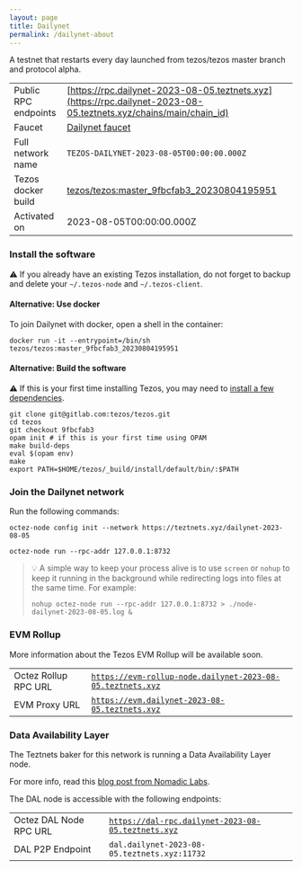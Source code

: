 ```yaml
---
layout: page
title: Dailynet
permalink: /dailynet-about
---
```


A testnet that restarts every day launched from tezos/tezos master branch and protocol alpha.

| | |
|-------|---------------------|
| Public RPC endpoints | [https://rpc.dailynet-2023-08-05.teztnets.xyz](https://rpc.dailynet-2023-08-05.teztnets.xyz/chains/main/chain_id)<br/> |
| Faucet | [Dailynet faucet](https://faucet.dailynet-2023-08-05.teztnets.xyz) |
| Full network name | `TEZOS-DAILYNET-2023-08-05T00:00:00.000Z` |
| Tezos docker build | [tezos/tezos:master_9fbcfab3_20230804195951](https://hub.docker.com/r/tezos/tezos/tags?page=1&ordering=last_updated&name=master_9fbcfab3_20230804195951) |
| Activated on | 2023-08-05T00:00:00.000Z |





### Install the software

⚠️  If you already have an existing Tezos installation, do not forget to backup and delete your `~/.tezos-node` and `~/.tezos-client`.



#### Alternative: Use docker

To join Dailynet with docker, open a shell in the container:

```
docker run -it --entrypoint=/bin/sh tezos/tezos:master_9fbcfab3_20230804195951
```

#### Alternative: Build the software

⚠️  If this is your first time installing Tezos, you may need to [install a few dependencies](https://tezos.gitlab.io/introduction/howtoget.html#setting-up-the-development-environment-from-scratch).

```
git clone git@gitlab.com:tezos/tezos.git
cd tezos
git checkout 9fbcfab3
opam init # if this is your first time using OPAM
make build-deps
eval $(opam env)
make
export PATH=$HOME/tezos/_build/install/default/bin/:$PATH
```

### Join the Dailynet network

Run the following commands:

```
octez-node config init --network https://teztnets.xyz/dailynet-2023-08-05

octez-node run --rpc-addr 127.0.0.1:8732
```

> 💡 A simple way to keep your process alive is to use `screen` or `nohup` to keep it running in the background while redirecting logs into files at the same time. For example:
>
> ```bash=13
> nohup octez-node run --rpc-addr 127.0.0.1:8732 > ./node-dailynet-2023-08-05.log &
> ```


### EVM Rollup

More information about the Tezos EVM Rollup will be available soon.

| | |
|-------|---------------------|
| Octez Rollup RPC URL | [`https://evm-rollup-node.dailynet-2023-08-05.teztnets.xyz`](https://evm-rollup-node.dailynet-2023-08-05.teztnets.xyz/global/block/head) |
| EVM Proxy URL | [`https://evm.dailynet-2023-08-05.teztnets.xyz`](https://evm.dailynet-2023-08-05.teztnets.xyz) |




### Data Availability Layer

The Teztnets baker for this network is running a Data Availability Layer node.

For more info, read this [blog post from Nomadic Labs](https://research-development.nomadic-labs.com/data-availability-layer-tezos.html).

The DAL node is accessible with the following endpoints:

| | |
|-------|---------------------|
| Octez DAL Node RPC URL | [`https://dal-rpc.dailynet-2023-08-05.teztnets.xyz`](https://dal-rpc.dailynet-2023-08-05.teztnets.xyz) |
| DAL P2P Endpoint | `dal.dailynet-2023-08-05.teztnets.xyz:11732` |




